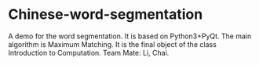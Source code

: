 # Chinese-word-segmentation
A demo for the word segmentation.
It is based on Python3+PyQt.
The main algorithm is Maximum Matching.
It is the final object of the class Introduction to Computation.
Team Mate: Li, Chai.
